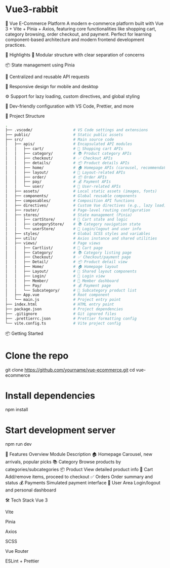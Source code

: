 # Vue3-rabbit

🛒 Vue E-Commerce Platform
A modern e-commerce platform built with Vue 3 + Vite + Pinia + Axios, featuring core functionalities like shopping cart, category browsing, order checkout, and payment. Perfect for learning component-based architecture and modern frontend development practices.

🚀 Highlights
🧩 Modular structure with clear separation of concerns

📦 State management using Pinia

🔗 Centralized and reusable API requests

📱 Responsive design for mobile and desktop

⚙️ Support for lazy loading, custom directives, and global styling

🧪 Dev-friendly configuration with VS Code, Prettier, and more

📁 Project Structure
```bash
.
├── .vscode/                  # VS Code settings and extensions
├── public/                   # Static public assets
├── src/                      # Main source code
│   ├── apis/                 # Encapsulated API modules
│   │   ├── cart/             # 🛒 Shopping cart APIs
│   │   ├── category/         # 📚 Product category APIs
│   │   ├── checkout/         # ✅ Checkout APIs
│   │   ├── details/          # 📦 Product details APIs
│   │   ├── home/             # 🏠 Homepage APIs (carousel, recommendations)
│   │   ├── layout/           # 🎨 Layout-related APIs
│   │   ├── order/            # 📦 Order APIs
│   │   ├── pay/              # 💰 Payment APIs
│   │   └── user/             # 👤 User-related APIs
│   ├── assets/               # Local static assets (images, fonts)
│   ├── components/           # Global reusable components
│   ├── composables/          # Composition API functions
│   ├── directives/           # Custom Vue directives (e.g., lazy load)
│   ├── router/               # Page-level routing configuration
│   ├── stores/               # State management (Pinia)
│   │   ├── cartStore/        # 🛒 Cart state and logic
│   │   ├── categoryStore/    # 📚 Category navigation state
│   │   └── userStore/        # 👤 Login/logout and user info
│   ├── styles/               # Global SCSS styles and variables
│   ├── utils/                # Axios instance and shared utilities
│   ├── views/                # Page views
│   │   ├── Cartlist/         # 🛒 Cart page
│   │   ├── Category/         # 📚 Category listing page
│   │   ├── Checkout/         # ✅ Checkout/payment page
│   │   ├── Detail/           # 📦 Product detail view
│   │   ├── Home/             # 🏠 Homepage layout
│   │   ├── Layout/           # 🎨 Shared layout components
│   │   ├── Login/            # 🔐 Login view
│   │   ├── Member/           # 👤 Member dashboard
│   │   ├── Pay/              # 💰 Payment page
│   │   └── Subcategory/      # 📂 Subcategory product list
│   ├── App.vue               # Root component
│   └── main.js               # Project entry point
├── index.html                # HTML entry point
├── package.json              # Project dependencies
├── .gitignore                # Git ignored files
├── .prettierrc.json          # Prettier formatting config
└── vite.config.ts            # Vite project config

```
📦 Getting Started


# Clone the repo
git clone https://github.com/yourname/vue-ecommerce.git
cd vue-ecommerce

# Install dependencies
npm install

# Start development server
npm run dev




🧪 Features Overview
Module	Description
🏠 Homepage	Carousel, new arrivals, popular picks
📚 Category	Browse products by categories/subcategories
📦 Product	View detailed product info
🛒 Cart	Add/remove items, proceed to checkout
✅ Orders	Order summary and status
💰 Payments	Simulated payment interface
👤 User Area	Login/logout and personal dashboard

🛠 Tech Stack
Vue 3

Vite

Pinia

Axios

SCSS

Vue Router

ESLint + Prettier

